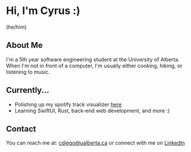 # Hi, I'm Cyrus :) 
(he/him)</br>

## About Me 
I'm a 5th year software engineering student at the University of Alberta. </br> When I'm not in front of a computer, I'm usually either cooking, hiking, or listening to music. </br>

## Currently...
- Polishing up my spotify track visualizer [here](https://spotify-visualizer-14c21.web.app)
- Learning SwiftUI, Rust, back-end web development, and more :) 

## Contact 
You can reach me at: cdiego@ualberta.ca or connect with me on [LinkedIn](https://www.linkedin.com/in/cyrus-diego/)
